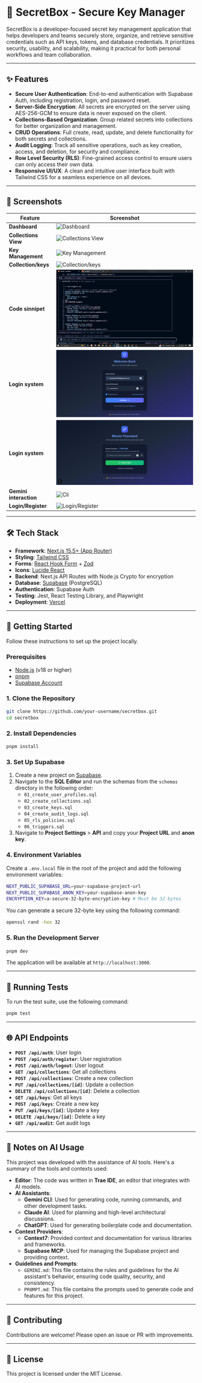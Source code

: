# 🔐 SecretBox - Secure Key Manager

SecretBox is a developer-focused secret key management application that helps developers and teams securely store, organize, and retrieve sensitive credentials such as API keys, tokens, and database credentials. It prioritizes security, usability, and scalability, making it practical for both personal workflows and team collaboration.

---

## ✨ Features

- **Secure User Authentication**: End-to-end authentication with Supabase Auth, including registration, login, and password reset.
- **Server-Side Encryption**: All secrets are encrypted on the server using AES-256-GCM to ensure data is never exposed on the client.
- **Collections-Based Organization**: Group related secrets into collections for better organization and management.
- **CRUD Operations**: Full create, read, update, and delete functionality for both secrets and collections.
- **Audit Logging**: Track all sensitive operations, such as key creation, access, and deletion, for security and compliance.
- **Row Level Security (RLS)**: Fine-grained access control to ensure users can only access their own data.
- **Responsive UI/UX**: A clean and intuitive user interface built with Tailwind CSS for a seamless experience on all devices.

---

## 📸 Screenshots

| Feature | Screenshot |
| --- | --- |
| **Dashboard** | ![Dashboard](screenshots/Project-13.png) |
| **Collections View** | ![Collections View](screenshots/Project-16.png) |
| **Key Management** | ![Key Management](screenshots/Project-14.png) |
| **Collection/keys** | ![Collection/keys](screenshots/Project-screen-3.png) |
| **Code sinnipet** | ![Create/Edit Key](screenshots/Project-4.png) |
| **Login system** | ![Login system](screenshots/Project-screen-9.png) |
| **Login system** | ![Login system](screenshots/Project-screen-10.png) |
| **Gemini interaction** | ![Cli](screenshots/Project-screen-3.png) |
| **Login/Register** | ![Login/Register](screenshots/Project-9.png) |

---

## 🛠️ Tech Stack

- **Framework**: [Next.js 15.5+ (App Router)](https://nextjs.org/)
- **Styling**: [Tailwind CSS](https://tailwindcss.com/)
- **Forms**: [React Hook Form](https://react-hook-form.com/) + [Zod](https://zod.dev/)
- **Icons**: [Lucide React](https://lucide.dev/)
- **Backend**: Next.js API Routes with Node.js Crypto for encryption
- **Database**: [Supabase](https://supabase.com/) (PostgreSQL)
- **Authentication**: Supabase Auth
- **Testing**: Jest, React Testing Library, and Playwright
- **Deployment**: [Vercel](https://vercel.com/)

---

## 🚀 Getting Started

Follow these instructions to set up the project locally.

### Prerequisites

- [Node.js](https://nodejs.org/en/) (v18 or higher)
- [pnpm](https://pnpm.io/)
- [Supabase Account](https://supabase.com/)

### 1. Clone the Repository

```bash
git clone https://github.com/your-username/secretbox.git
cd secretbox
```

### 2. Install Dependencies

```bash
pnpm install
```

### 3. Set Up Supabase

1.  Create a new project on [Supabase](https://supabase.com/).
2.  Navigate to the **SQL Editor** and run the schemas from the `schemas` directory in the following order:
    - `01_create_user_profiles.sql`
    - `02_create_collections.sql`
    - `03_create_keys.sql`
    - `04_create_audit_logs.sql`
    - `05_rls_policies.sql`
    - `06_triggers.sql`
3.  Navigate to **Project Settings** > **API** and copy your **Project URL** and **anon key**.

### 4. Environment Variables

Create a `.env.local` file in the root of the project and add the following environment variables:

```bash
NEXT_PUBLIC_SUPABASE_URL=your-supabase-project-url
NEXT_PUBLIC_SUPABASE_ANON_KEY=your-supabase-anon-key
ENCRYPTION_KEY=a-secure-32-byte-encryption-key # Must be 32 bytes
```

You can generate a secure 32-byte key using the following command:

```bash
openssl rand -hex 32
```

### 5. Run the Development Server

```bash
pnpm dev
```

The application will be available at `http://localhost:3000`.

---

## 🧪 Running Tests

To run the test suite, use the following command:

```bash
pnpm test
```

---

## 🌐 API Endpoints

- **`POST /api/auth`**: User login
- **`POST /api/auth/register`**: User registration
- **`POST /api/auth/logout`**: User logout
- **`GET /api/collections`**: Get all collections
- **`POST /api/collections`**: Create a new collection
- **`PUT /api/collections/[id]`**: Update a collection
- **`DELETE /api/collections/[id]`**: Delete a collection
- **`GET /api/keys`**: Get all keys
- **`POST /api/keys`**: Create a new key
- **`PUT /api/keys/[id]`**: Update a key
- **`DELETE /api/keys/[id]`**: Delete a key
- **`GET /api/audit`**: Get audit logs

---

## 🤖 Notes on AI Usage

This project was developed with the assistance of AI tools. Here's a summary of the tools and contexts used:

*   **Editor**: The code was written in **Trae IDE**, an editor that integrates with AI models.
*   **AI Assistants**:
    *   **Gemini CLI**: Used for generating code, running commands, and other development tasks.
    *   **Claude AI**: Used for planning and high-level architectural discussions.
    *   **ChatGPT**: Used for generating boilerplate code and documentation.
*   **Context Providers**:
    *   **Context7**: Provided context and documentation for various libraries and frameworks.
    *   **Supabase MCP**: Used for managing the Supabase project and providing context.
*   **Guidelines and Prompts**:
    *   `GEMINI.md`: This file contains the rules and guidelines for the AI assistant's behavior, ensuring code quality, security, and consistency.
    *   `PROMPT.md`: This file contains the prompts used to generate code and features for this project.

---

## 🤝 Contributing

Contributions are welcome! Please open an issue or PR with improvements.

---

## 📜 License

This project is licensed under the MIT License.